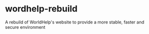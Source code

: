 wordhelp-rebuild
================

A rebuild of WorldHelp's website to provide a more stable, faster and secure environment
